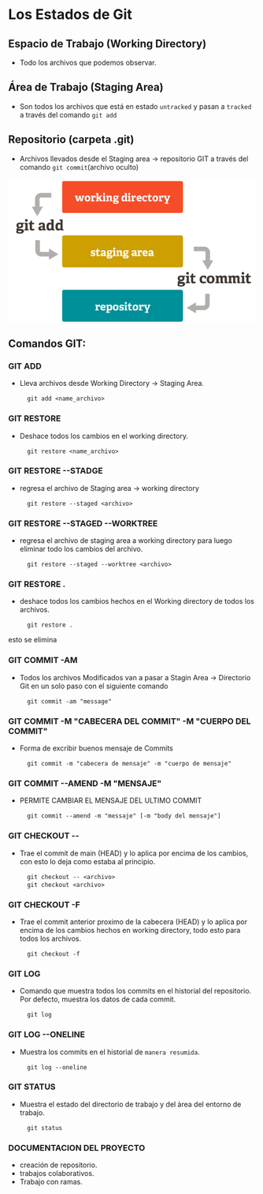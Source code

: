 # Los Estados de Git

## Espacio de Trabajo (Working Directory)
- Todo los archivos que podemos observar.

## Área de Trabajo (Staging Area)
- Son todos los archivos que está en estado `untracked` y pasan a `tracked` a través del comando `git add` 
## Repositorio (carpeta .git)
- Archivos llevados desde el Staging area -> repositorio GIT a través del comando `git commit`(archivo oculto)



!["Estados de GIT"](./img/GitEstados.png)


## Comandos GIT: 


### GIT ADD
- Lleva archivos desde Working Directory -> Staging Area.

        git add <name_archivo>


### GIT RESTORE
- Deshace todos los cambios en el working directory.

        git restore <name_archivo>


### GIT RESTORE --STADGE
- regresa el archivo de Staging area -> working directory

        git restore --staged <archivo>


### GIT RESTORE --STAGED --WORKTREE 
- regresa el archivo de staging area a working directory para luego eliminar todo los cambios del archivo.

        git restore --staged --worktree <archivo>


### GIT RESTORE .
- deshace todos los cambios hechos en el Working directory de todos los archivos.

        git restore .
        
esto se elimina
### GIT COMMIT -AM
- Todos los archivos Modificados van a pasar a Stagin Area -> Directorio Git en un solo paso con el siguiente comando

        git commit -am "message"
 
### GIT COMMIT -M "CABECERA DEL COMMIT" -M "CUERPO DEL COMMIT" 
- Forma de excribir buenos mensaje de Commits

        git commit -m "cabecera de mensaje" -m "cuerpo de mensaje"


### GIT COMMIT --AMEND -M "MENSAJE"
- PERMITE CAMBIAR EL MENSAJE DEL ULTIMO COMMIT

        git commit --amend -m "messaje" [-m "body del mensaje"]

### GIT CHECKOUT -- <archivo>
- Trae el commit de main (HEAD) y lo aplica por encima de los cambios, con esto lo deja como estaba al principio.

        git checkout -- <archivo>
        git checkout <archivo>

### GIT CHECKOUT -F
- Trae el commit anterior proximo de la cabecera (HEAD) y lo aplica por encima de los cambios hechos en working directory, todo esto para todos los archivos.

        git checkout -f

### GIT LOG 
- Comando que muestra todos los commits en el historial del repositorio. Por defecto, muestra los datos de cada commit.

        git log

### GIT LOG --ONELINE
- Muestra los commits en el historial de  `manera resumida`.

        git log --oneline

### GIT STATUS
- Muestra el estado del directorio de trabajo y del àrea del entorno de trabajo.

        git status



### DOCUMENTACION DEL PROYECTO
- creación de repositorio.
- trabajos colaborativos.
- Trabajo con ramas.
